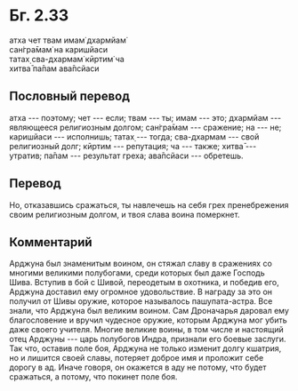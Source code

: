 # Бг. 2.33
атха чет твам имам̇ дхармйам̇<br/>
сан̇гра̄мам̇ на каришйаси<br/>
татах̣ сва-дхармам̇ кӣртим̇ ча<br/>
хитва̄ па̄пам ава̄псйаси
## Пословный перевод

атха --- поэтому; чет --- если; твам --- ты; имам --- это; дхармйам ---
являющееся религиозным долгом; сан̇гра̄мам --- сражение; на --- не;
каришйаси --- исполнишь; татах̣ --- тогда; сва-дхармам --- свой
религиозный долг; кӣртим --- репутация; ча --- также; хитва̄ --- утратив;
па̄пам --- результат греха; ава̄псйаси --- обретешь.

## Перевод

Но, отказавшись сражаться, ты навлечешь на себя грех пренебрежения своим
религиозным долгом, и твоя слава воина померкнет.

## Комментарий

Арджуна был знаменитым воином, он стяжал славу в сражениях со многими
великими полубогами, среди которых был даже Господь Шива. Вступив в бой
с Шивой, переодетым в охотника, и победив его, Арджуна доставил ему
огромное удовольствие. В награду за это он получил от Шивы оружие,
которое называлось пашупата-астра. Все знали, что Арджуна был великим
воином. Сам Дроначарья даровал ему благословение и вручил чудесное
оружие, которым Арджуна мог убить даже своего учителя. Многие великие
воины, в том числе и настоящий отец Арджуны --- царь полубогов Индра,
признали его боевые заслуги. Так что, оставив поле боя, Арджуна не
только изменит долгу кшатрия, но и лишится своей славы, потеряет доброе
имя и проложит себе дорогу в ад. Иначе говоря, он окажется в аду не
потому, что будет сражаться, а потому, что покинет поле боя.
